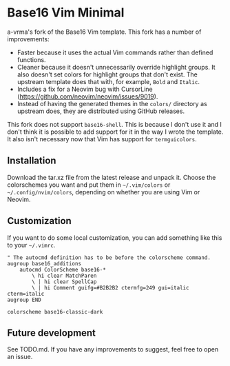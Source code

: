 # Base16 Vim Minimal

a-vrma's fork of the Base16 Vim template. This fork has a number of
improvements:

- Faster because it uses the actual Vim commands rather than defined
  functions.
- Cleaner because it doesn't unnecessarily override highlight groups. It also
  doesn't set colors for highlight groups that don't exist. The upstream
  template does that with, for example, `Bold` and `Italic`.
- Includes a fix for a Neovim bug with CursorLine
  (https://github.com/neovim/neovim/issues/9019).
- Instead of having the generated themes in the `colors/` directory as upstream
  does, they are distributed using GitHub releases.

This fork does not support `base16-shell`. This is because I don't use it and I
don't think it is possible to add support for it in the way I wrote the
template. It also isn't necessary now that Vim has support for `termguicolors`.

## Installation

Download the tar.xz file from the latest release and unpack it. Choose the
colorschemes you want and put them in `~/.vim/colors` or
`~/.config/nvim/colors`, depending on whether you are using Vim or Neovim.

## Customization

If you want to do some local customization, you can add something like this to
your `~/.vimrc`.

```vim
" The autocmd definition has to be before the colorscheme command.
augroup base16_additions
    autocmd ColorScheme base16-*
        \ hi clear MatchParen
        \ | hi clear SpellCap
        \ | hi Comment guifg=#B2B2B2 ctermfg=249 gui=italic cterm=italic
augroup END

colorscheme base16-classic-dark
```

## Future development

See TODO.md. If you have any improvements to suggest, feel free to open an
issue.
